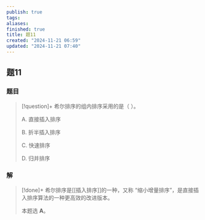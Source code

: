 ```yaml
---
publish: true
tags: 
aliases: 
finished: true
title: 题11
created: "2024-11-21 06:59"
updated: "2024-11-21 07:40"
---
```

## 题11
### 题目
> [!question]+
> 希尔排序的组内排序采用的是（ ）。
> 
> A. 直接插入排序
> 
> B. 折半插入排序
> 
> C. 快速排序
> 
> D. 归并排序
### 解
> [!done]+
> 希尔排序是[[插入排序]]的一种，又称 “缩小增量排序”，是直接插入排序算法的一种更高效的改进版本。
> 
> 本题选 **A**。